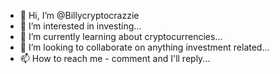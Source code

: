 - 👋 Hi, I’m @Billycryptocrazzie
- 👀 I’m interested in investing...
- 🌱 I’m currently learning about cryptocurrencies...
- 💞️ I’m looking to collaborate on anything investment related...
- 📫 How to reach me - comment and I'll reply...

<!---
Billycryptocrazzie/Billycryptocrazzie is a ✨ special ✨ repository because its `README.md` (this file) appears on your GitHub profile.
You can click the Preview link to take a look at your changes.
--->
